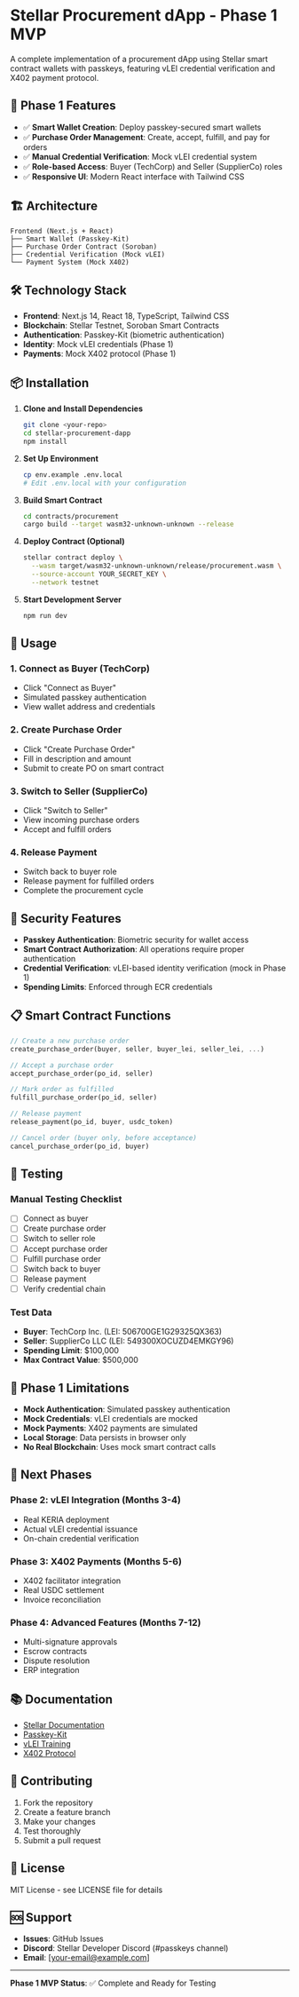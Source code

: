 # Stellar Procurement dApp - Phase 1 MVP

A complete implementation of a procurement dApp using Stellar smart contract wallets with passkeys, featuring vLEI credential verification and X402 payment protocol.

## 🚀 Phase 1 Features

- ✅ **Smart Wallet Creation**: Deploy passkey-secured smart wallets
- ✅ **Purchase Order Management**: Create, accept, fulfill, and pay for orders
- ✅ **Manual Credential Verification**: Mock vLEI credential system
- ✅ **Role-based Access**: Buyer (TechCorp) and Seller (SupplierCo) roles
- ✅ **Responsive UI**: Modern React interface with Tailwind CSS

## 🏗️ Architecture

```
Frontend (Next.js + React)
├── Smart Wallet (Passkey-Kit)
├── Purchase Order Contract (Soroban)
├── Credential Verification (Mock vLEI)
└── Payment System (Mock X402)
```

## 🛠️ Technology Stack

- **Frontend**: Next.js 14, React 18, TypeScript, Tailwind CSS
- **Blockchain**: Stellar Testnet, Soroban Smart Contracts
- **Authentication**: Passkey-Kit (biometric authentication)
- **Identity**: Mock vLEI credentials (Phase 1)
- **Payments**: Mock X402 protocol (Phase 1)

## 📦 Installation

1. **Clone and Install Dependencies**
   ```bash
   git clone <your-repo>
   cd stellar-procurement-dapp
   npm install
   ```

2. **Set Up Environment**
   ```bash
   cp env.example .env.local
   # Edit .env.local with your configuration
   ```

3. **Build Smart Contract**
   ```bash
   cd contracts/procurement
   cargo build --target wasm32-unknown-unknown --release
   ```

4. **Deploy Contract (Optional)**
   ```bash
   stellar contract deploy \
     --wasm target/wasm32-unknown-unknown/release/procurement.wasm \
     --source-account YOUR_SECRET_KEY \
     --network testnet
   ```

5. **Start Development Server**
   ```bash
   npm run dev
   ```

## 🎯 Usage

### 1. Connect as Buyer (TechCorp)
- Click "Connect as Buyer"
- Simulated passkey authentication
- View wallet address and credentials

### 2. Create Purchase Order
- Click "Create Purchase Order"
- Fill in description and amount
- Submit to create PO on smart contract

### 3. Switch to Seller (SupplierCo)
- Click "Switch to Seller"
- View incoming purchase orders
- Accept and fulfill orders

### 4. Release Payment
- Switch back to buyer role
- Release payment for fulfilled orders
- Complete the procurement cycle

## 🔐 Security Features

- **Passkey Authentication**: Biometric security for wallet access
- **Smart Contract Authorization**: All operations require proper authentication
- **Credential Verification**: vLEI-based identity verification (mock in Phase 1)
- **Spending Limits**: Enforced through ECR credentials

## 📋 Smart Contract Functions

```rust
// Create a new purchase order
create_purchase_order(buyer, seller, buyer_lei, seller_lei, ...)

// Accept a purchase order
accept_purchase_order(po_id, seller)

// Mark order as fulfilled
fulfill_purchase_order(po_id, seller)

// Release payment
release_payment(po_id, buyer, usdc_token)

// Cancel order (buyer only, before acceptance)
cancel_purchase_order(po_id, buyer)
```

## 🧪 Testing

### Manual Testing Checklist
- [ ] Connect as buyer
- [ ] Create purchase order
- [ ] Switch to seller role
- [ ] Accept purchase order
- [ ] Fulfill purchase order
- [ ] Switch back to buyer
- [ ] Release payment
- [ ] Verify credential chain

### Test Data
- **Buyer**: TechCorp Inc. (LEI: 506700GE1G29325QX363)
- **Seller**: SupplierCo LLC (LEI: 549300XOCUZD4EMKGY96)
- **Spending Limit**: $100,000
- **Max Contract Value**: $500,000

## 🚧 Phase 1 Limitations

- **Mock Authentication**: Simulated passkey authentication
- **Mock Credentials**: vLEI credentials are mocked
- **Mock Payments**: X402 payments are simulated
- **Local Storage**: Data persists in browser only
- **No Real Blockchain**: Uses mock smart contract calls

## 🔄 Next Phases

### Phase 2: vLEI Integration (Months 3-4)
- Real KERIA deployment
- Actual vLEI credential issuance
- On-chain credential verification

### Phase 3: X402 Payments (Months 5-6)
- X402 facilitator integration
- Real USDC settlement
- Invoice reconciliation

### Phase 4: Advanced Features (Months 7-12)
- Multi-signature approvals
- Escrow contracts
- Dispute resolution
- ERP integration

## 📚 Documentation

- [Stellar Documentation](https://developers.stellar.org/)
- [Passkey-Kit](https://github.com/kalepail/passkey-kit)
- [vLEI Training](https://github.com/GLEIF-IT/vlei-trainings)
- [X402 Protocol](https://github.com/coinbase/x402)

## 🤝 Contributing

1. Fork the repository
2. Create a feature branch
3. Make your changes
4. Test thoroughly
5. Submit a pull request

## 📄 License

MIT License - see LICENSE file for details

## 🆘 Support

- **Issues**: GitHub Issues
- **Discord**: Stellar Developer Discord (#passkeys channel)
- **Email**: [your-email@example.com]

---

**Phase 1 MVP Status**: ✅ Complete and Ready for Testing
